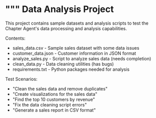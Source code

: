 """
Data Analysis Project
====================

This project contains sample datasets and analysis scripts to test the Chapter Agent's
data processing and analysis capabilities.

Contents:
- sales_data.csv - Sample sales dataset with some data issues
- customer_data.json - Customer information in JSON format
- analyze_sales.py - Script to analyze sales data (needs completion)
- clean_data.py - Data cleaning utilities (has bugs)
- requirements.txt - Python packages needed for analysis

Test Scenarios:
- "Clean the sales data and remove duplicates"
- "Create visualizations for the sales data"
- "Find the top 10 customers by revenue"
- "Fix the data cleaning script errors"
- "Generate a sales report in CSV format"
